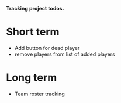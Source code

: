  **Tracking project todos.**
# Short term
* Add button for dead player
* remove players from list of added players

# Long term
* Team roster tracking
